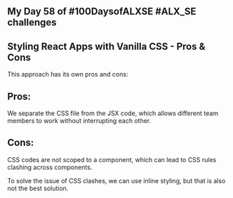 <h2>My Day 58 of #100DaysofALXSE #ALX_SE challenges</h2>

<h2>Styling React Apps with Vanilla CSS - Pros & Cons</h2>


This approach has its own pros and cons:
## Pros:

We separate the CSS file from the JSX code, which allows different team members to work without interrupting each other.

## Cons:

CSS codes are not scoped to a component, which can lead to CSS rules clashing across components.

To solve the issue of CSS clashes, we can use inline styling, but that is also not the best solution.
